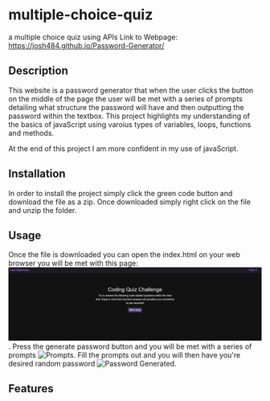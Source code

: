 # multiple-choice-quiz
a multiple choice quiz using APIs 
Link to Webpage: https://josh484.github.io/Password-Generator/
## Description 
This website is a password generator that when the user clicks the button on the middle of the page the user will be met with a series of prompts detailing what structure the password will have and then outputting the password within the textbox. This project highlights my understanding of the basics of javaScript using varoius types of variables, loops, functions and methods.

At the end of this project I am more confident in my use of javaScript. 
## Installation
In order to install the project simply click the green code button and download the file as a zip. 
Once downloaded simply right click on the file and unzip the folder.
## Usage 
Once the file is downloaded you can open the index.html on your web browser you will be met with this page:
![Password Generator Page](assets/images/frontpage.png).
Press the generate password button and you will be met with a series of prompts
![Prompts](assets/images/promptOne.png).
Fill the prompts out and you will then have you're desired random password
![Password Generated](assets/images/password.png).
## Features